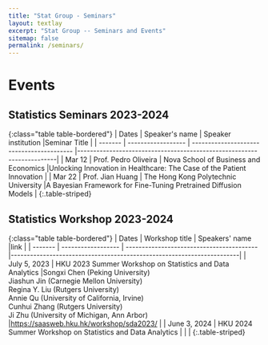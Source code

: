 ```yaml
---
title: "Stat Group - Seminars"
layout: textlay
excerpt: "Stat Group -- Seminars and Events"
sitemap: false
permalink: /seminars/
---
```


# Events

## Statistics Seminars 2023-2024


{:class="table table-bordered"}
| Dates   | Speaker's name       | Speaker institution                       |Seminar Title                  |
| ------- | ------------------ | ----------------------------------------- |-----------------------------------------------------------------------|
| Mar 12  | Prof. Pedro Oliveira  | Nova School of Business and Economics  |Unlocking Innovation in Healthcare: The Case of the Patient Innovation |
| Mar 22  | Prof. Jian Huang   | The Hong Kong Polytechnic University      |A Bayesian Framework for Fine-Tuning Pretrained Diffusion Models       |
{:.table-striped}


## Statistics Workshop 2023-2024

{:class="table table-bordered"}
| Dates   |  Workshop title     | Speakers' name                        |link                 |
| ------- | ------------------ | ----------------------------------------- |-----------------------------------------------------------------------|
| July 5, 2023  | HKU 2023 Summer Workshop on Statistics and Data Analytics  |Songxi Chen	(Peking University)  
Jiashun Jin	(Carnegie Mellon University)  
Regina Y. Liu (Rutgers University)  
Annie Qu (University of California, Irvine)  
Cunhui Zhang (Rutgers University)  
Ji Zhu (University of Michigan, Ann Arbor) |https://saasweb.hku.hk/workshop/sda2023/   |
| June 3, 2024  | HKU 2024 Summer Workshop on Statistics and Data Analytics |      |      |
{:.table-striped}



